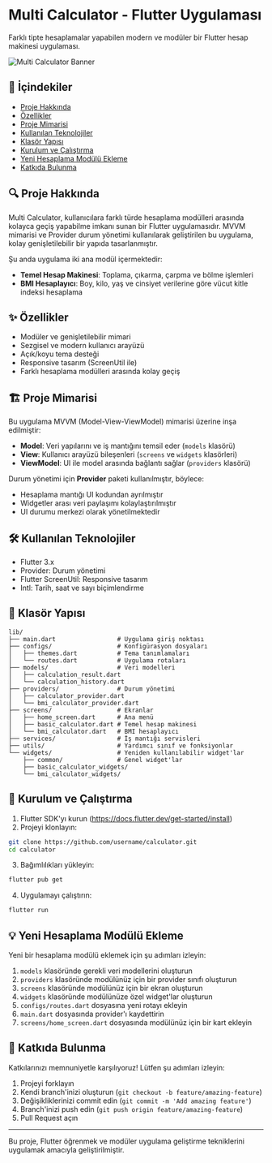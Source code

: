 # Multi Calculator - Flutter Uygulaması

Farklı tipte hesaplamalar yapabilen modern ve modüler bir Flutter hesap makinesi uygulaması.

![Multi Calculator Banner](assets/images/banner.png)

## 📑 İçindekiler

- [Proje Hakkında](#proje-hakkında)
- [Özellikler](#özellikler)
- [Proje Mimarisi](#proje-mimarisi)
- [Kullanılan Teknolojiler](#kullanılan-teknolojiler)
- [Klasör Yapısı](#klasör-yapısı)
- [Kurulum ve Çalıştırma](#kurulum-ve-çalıştırma)
- [Yeni Hesaplama Modülü Ekleme](#yeni-hesaplama-modülü-ekleme)
- [Katkıda Bulunma](#katkıda-bulunma)

## 🔍 Proje Hakkında

Multi Calculator, kullanıcılara farklı türde hesaplama modülleri arasında kolayca geçiş yapabilme imkanı sunan bir Flutter uygulamasıdır. MVVM mimarisi ve Provider durum yönetimi kullanılarak geliştirilen bu uygulama, kolay genişletilebilir bir yapıda tasarlanmıştır.

Şu anda uygulama iki ana modül içermektedir:
- **Temel Hesap Makinesi**: Toplama, çıkarma, çarpma ve bölme işlemleri
- **BMI Hesaplayıcı**: Boy, kilo, yaş ve cinsiyet verilerine göre vücut kitle indeksi hesaplama

## ✨ Özellikler

- Modüler ve genişletilebilir mimari
- Sezgisel ve modern kullanıcı arayüzü
- Açık/koyu tema desteği
- Responsive tasarım (ScreenUtil ile)
- Farklı hesaplama modülleri arasında kolay geçiş

## 🏗️ Proje Mimarisi

Bu uygulama MVVM (Model-View-ViewModel) mimarisi üzerine inşa edilmiştir:

- **Model**: Veri yapılarını ve iş mantığını temsil eder (`models` klasörü)
- **View**: Kullanıcı arayüzü bileşenleri (`screens` ve `widgets` klasörleri)
- **ViewModel**: UI ile model arasında bağlantı sağlar (`providers` klasörü)

Durum yönetimi için **Provider** paketi kullanılmıştır, böylece:
- Hesaplama mantığı UI kodundan ayrılmıştır
- Widgetler arası veri paylaşımı kolaylaştırılmıştır
- UI durumu merkezi olarak yönetilmektedir

## 🛠️ Kullanılan Teknolojiler

- Flutter 3.x
- Provider: Durum yönetimi
- Flutter ScreenUtil: Responsive tasarım
- Intl: Tarih, saat ve sayı biçimlendirme

## 📁 Klasör Yapısı

```
lib/
├── main.dart                 # Uygulama giriş noktası
├── configs/                  # Konfigürasyon dosyaları
│   ├── themes.dart           # Tema tanımlamaları
│   └── routes.dart           # Uygulama rotaları
├── models/                   # Veri modelleri
│   ├── calculation_result.dart
│   └── calculation_history.dart
├── providers/                # Durum yönetimi
│   ├── calculator_provider.dart
│   └── bmi_calculator_provider.dart
├── screens/                  # Ekranlar
│   ├── home_screen.dart      # Ana menü
│   ├── basic_calculator.dart # Temel hesap makinesi
│   └── bmi_calculator.dart   # BMI hesaplayıcı
├── services/                 # İş mantığı servisleri
├── utils/                    # Yardımcı sınıf ve fonksiyonlar
└── widgets/                  # Yeniden kullanılabilir widget'lar
    ├── common/               # Genel widget'lar
    ├── basic_calculator_widgets/
    └── bmi_calculator_widgets/
```

## 🚀 Kurulum ve Çalıştırma

1. Flutter SDK'yı kurun (https://docs.flutter.dev/get-started/install)
2. Projeyi klonlayın:
```bash
git clone https://github.com/username/calculator.git
cd calculator
```
3. Bağımlılıkları yükleyin:
```bash
flutter pub get
```
4. Uygulamayı çalıştırın:
```bash
flutter run
```

## 💡 Yeni Hesaplama Modülü Ekleme

Yeni bir hesaplama modülü eklemek için şu adımları izleyin:

1. `models` klasöründe gerekli veri modellerini oluşturun
2. `providers` klasöründe modülünüz için bir provider sınıfı oluşturun
3. `screens` klasöründe modülünüz için bir ekran oluşturun
4. `widgets` klasöründe modülünüze özel widget'lar oluşturun
5. `configs/routes.dart` dosyasına yeni rotayı ekleyin
6. `main.dart` dosyasında provider'ı kaydettirin
7. `screens/home_screen.dart` dosyasında modülünüz için bir kart ekleyin

## 👥 Katkıda Bulunma

Katkılarınızı memnuniyetle karşılıyoruz! Lütfen şu adımları izleyin:

1. Projeyi forklayın
2. Kendi branch'inizi oluşturun (`git checkout -b feature/amazing-feature`)
3. Değişikliklerinizi commit edin (`git commit -m 'Add amazing feature'`)
4. Branch'inizi push edin (`git push origin feature/amazing-feature`)
5. Pull Request açın

---

Bu proje, Flutter öğrenmek ve modüler uygulama geliştirme tekniklerini uygulamak amacıyla geliştirilmiştir.
